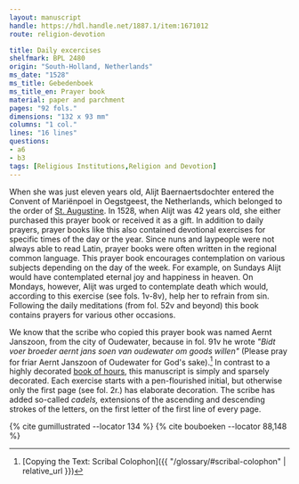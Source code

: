 ```yaml
---
layout: manuscript
handle: https://hdl.handle.net/1887.1/item:1671012
route: religion-devotion

title: Daily excercises
shelfmark: BPL 2480
origin: "South-Holland, Netherlands"
ms_date: "1528"
ms_title: Gebedenboek 
ms_title_en: Prayer book
material: paper and parchment
pages: "92 fols."
dimensions: "132 x 93 mm"
columns: "1 col."
lines: "16 lines"
questions:
- a6
- b3
tags: [Religious Institutions,Religion and Devotion]
---
```


When she was just eleven years old, Alijt Baernaertsdochter entered the
Convent of Mariënpoel in Oegstgeest, the Netherlands, which belonged to
the order of [St. Augustine](https://en.wikipedia.org/wiki/Augustinians). In 1528, when
Alijt was 42 years old, she either purchased this prayer book or
received it as a gift. In addition to daily prayers, prayer books like
this also contained devotional exercises for specific times of the day
or the year. Since nuns and laypeople were not always able to read
Latin, prayer books were often written in the regional common language.
This prayer book encourages contemplation on various subjects depending
on the day of the week. For example, on Sundays Alijt would have
contemplated eternal joy and happiness in heaven. On Mondays, however,
Alijt was urged to contemplate death which would, according to this
exercise (see fols. 1v-8v), help her to refrain from sin. Following the
daily meditations (from fol. 52v and beyond) this book contains prayers
for various other occasions.

We know that the scribe who copied this prayer book was named Aernt
Janszoon, from the city of Oudewater, because in fol. 91v he wrote
*"Bidt voer broeder aernt jans soen van oudewater om goods willen"*
(Please pray for friar Aernt Janszoon of Oudewater for God's sake).[^1] In
contrast to a highly decorated [book of hours](https://en.wikipedia.org/wiki/Book_of_hours), this manuscript is
simply and sparsely decorated. Each exercise starts with a
pen-flourished initial, but otherwise only the first page (see fol. 2r.)
has elaborate decoration. The scribe has added so-called *cadels,*
extensions of the ascending and descending strokes of the letters, on
the first letter of the first line of every page.

[^1]: [Copying the Text: Scribal Colophon]({{ "/glossary/#scribal-colophon" | relative_url }})

{% cite gumillustrated --locator 134 %}
{% cite bouboeken --locator 88,148 %}